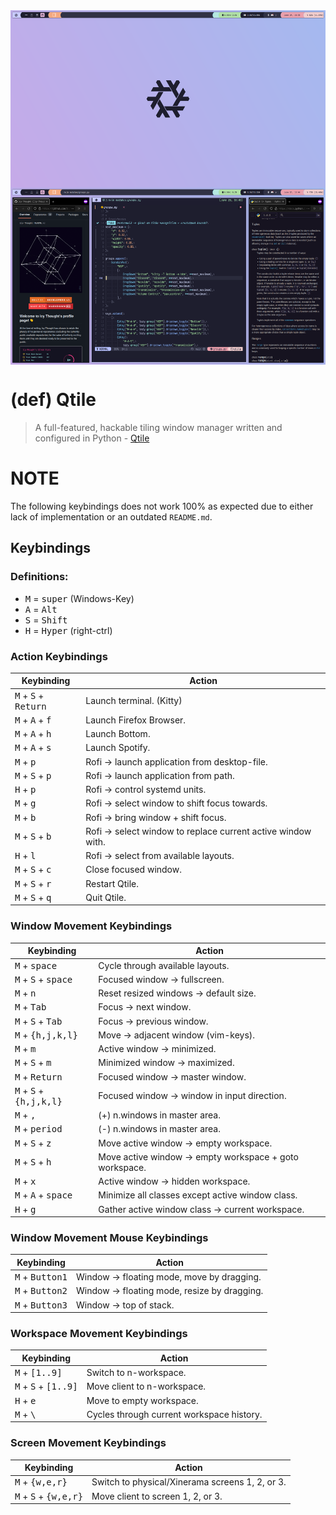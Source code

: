 <img alt="Qtile Desktop" src="../../.assets/main/qtile-desktop.png" align="center">

# (def) Qtile
> A full-featured, hackable tiling window manager written and configured in
> Python - [Qtile](http://www.qtile.org)

# NOTE
The following keybindings does not work 100% as expected due to either lack of
implementation or an outdated `README.md`.

## Keybindings

### Definitions:
- <kbd>M</kbd> = <kbd>super</kbd> (Windows-Key)
- <kbd>A</kbd> = <kbd>Alt</kbd>
- <kbd>S</kbd> = <kbd>Shift</kbd>
- <kbd>H</kbd> = <kbd>Hyper</kbd> (right-ctrl)

### Action Keybindings

| Keybinding                                      | Action                                                       |
|-------------------------------------------------|--------------------------------------------------------------|
| <kbd>M</kbd> + <kbd>S</kbd> + <kbd>Return</kbd> | Launch terminal. (Kitty)                                     |
| <kbd>M</kbd> + <kbd>A</kbd> + <kbd>f</kbd>      | Launch Firefox Browser.                                      |
| <kbd>M</kbd> + <kbd>A</kbd> + <kbd>h</kbd>      | Launch Bottom.                                               |
| <kbd>M</kbd> + <kbd>A</kbd> + <kbd>s</kbd>      | Launch Spotify.                                              |
| <kbd>M</kbd> + <kbd>p</kbd>                     | Rofi -> launch application from desktop-file.                |
| <kbd>M</kbd> + <kbd>S</kbd> + <kbd>p</kbd>      | Rofi -> launch application from path.                        |
| <kbd>H</kbd> + <kbd>p</kbd>                     | Rofi -> control systemd units.                               |
| <kbd>M</kbd> + <kbd>g</kbd>                     | Rofi -> select window to shift focus towards.                |
| <kbd>M</kbd> + <kbd>b</kbd>                     | Rofi -> bring window + shift focus.                          |
| <kbd>M</kbd> + <kbd>S</kbd> + <kbd>b</kbd>      | Rofi -> select window to replace current active window with. |
| <kbd>H</kbd> + <kbd>l</kbd>                     | Rofi -> select from available layouts.                       |
| <kbd>M</kbd> + <kbd>S</kbd> + <kbd>c</kbd>      | Close focused window.                                        |
| <kbd>M</kbd> + <kbd>S</kbd> + <kbd>r</kbd>      | Restart Qtile.                                               |
| <kbd>M</kbd> + <kbd>S</kbd> + <kbd>q</kbd>      | Quit Qtile.                                                  |

### Window Movement Keybindings

| Keybinding                                         | Action                                                  |
|----------------------------------------------------|---------------------------------------------------------|
| <kbd>M</kbd> + <kbd>space</kbd>                    | Cycle through available layouts.                        |
| <kbd>M</kbd> + <kbd>S</kbd> + <kbd>space</kbd>     | Focused window -> fullscreen.                           |
| <kbd>M</kbd> + <kbd>n</kbd>                        | Reset resized windows -> default size.                  |
| <kbd>M</kbd> + <kbd>Tab</kbd>                      | Focus -> next window.                                   |
| <kbd>M</kbd> + <kbd>S</kbd> + <kbd>Tab</kbd>       | Focus -> previous window.                               |
| <kbd>M</kbd> + <kbd>{h,j,k,l}</kbd>                | Move -> adjacent window (vim-keys).                     |
| <kbd>M</kbd> + <kbd>m</kbd>                        | Active window -> minimized.                             |
| <kbd>M</kbd> + <kbd>S</kbd> + <kbd>m</kbd>         | Minimized window -> maximized.                          |
| <kbd>M</kbd> + <kbd>Return</kbd>                   | Focused window -> master window.                        |
| <kbd>M</kbd> + <kbd>S</kbd> + <kbd>{h,j,k,l}</kbd> | Focused window -> window in input direction.            |
| <kbd>M</kbd> + <kbd>,</kbd>                        | (+) n.windows in master area.                           |
| <kbd>M</kbd> + <kbd>period</kbd>                   | (-) n.windows in master area.                           |
| <kbd>M</kbd> + <kbd>S</kbd> + <kbd>z</kbd>         | Move active window -> empty workspace.                  |
| <kbd>M</kbd> + <kbd>S</kbd> + <kbd>h</kbd>         | Move active window -> empty workspace + goto workspace. |
| <kbd>M</kbd> + <kbd>x</kbd>                        | Active window -> hidden workspace.                      |
| <kbd>M</kbd> + <kbd>A</kbd> + <kbd>space</kbd>     | Minimize all classes except active window class.        |
| <kbd>H</kbd> + <kbd>g</kbd>                        | Gather active window class -> current workspace.        |

### Window Movement Mouse Keybindings

| Keybinding                        | Action                                       |
|-----------------------------------|----------------------------------------------|
| <kbd>M</kbd> + <kbd>Button1</kbd> | Window -> floating mode, move by dragging.   |
| <kbd>M</kbd> + <kbd>Button2</kbd> | Window -> floating mode, resize by dragging. |
| <kbd>M</kbd> + <kbd>Button3</kbd> | Window -> top of stack.                      |

### Workspace Movement Keybindings

| Keybinding                                      | Action                                    |
|-------------------------------------------------|-------------------------------------------|
| <kbd>M</kbd> + <kbd>[1..9]</kbd>                | Switch to n-workspace.                    |
| <kbd>M</kbd> + <kbd>S</kbd> + <kbd>[1..9]</kbd> | Move client to n-workspace.               |
| <kbd>H</kbd> + <kbd>e                           | Move to empty workspace.                  |
| <kbd>M</kbd> + <kbd>\\</kbd>                    | Cycles through current workspace history. |

### Screen Movement Keybindings

| Keybinding                                       | Action                                          |
|--------------------------------------------------|-------------------------------------------------|
| <kbd>M</kbd> + <kbd>{w,e,r}</kbd>                | Switch to physical/Xinerama screens 1, 2, or 3. |
| <kbd>M</kbd> + <kbd>S</kbd> + <kbd>{w,e,r}</kbd> | Move client to screen 1, 2, or 3.               |
